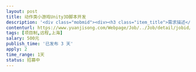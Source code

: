 ```yaml
---                
layout: post       
title: 动作类小游戏Unity3D脚本开发           
description: '<div class="mobmid"><div><h3 class="item_title">需求描述</h3><p>一、Unity动作类小游戏脚本编写，需要编写游戏角色弹跳与控制杆的脚本代码，当玩家手指触碰游戏主角后，游戏主角会进行与触碰点相关方向的弹跳动作，触碰点越靠近主角物体的中心，弹力越大。控制杆则控制其运动朝向。<br/></p></div><!--info end--></div>'     
contenturl: https://www.yuanjisong.com/Webpage/Job/../Job/detail/jobid/101513      
tags: [项目制,远程,上海]            
salary: 500元          
publish_time: '已发布 3 天'         
apply: 2                   
time_range: 1天              
status: 招募中                  
---                 
```

